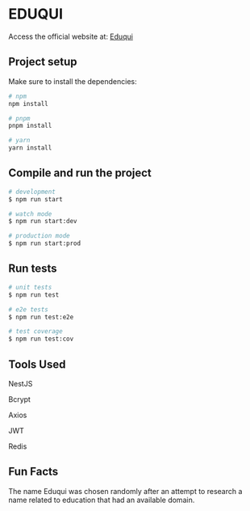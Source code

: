 # EDUQUI

Access the official website at: [Eduqui](https://eduqui.com.br/)

## Project setup

Make sure to install the dependencies:

```bash
# npm
npm install

# pnpm
pnpm install

# yarn
yarn install
```

## Compile and run the project

```bash
# development
$ npm run start

# watch mode
$ npm run start:dev

# production mode
$ npm run start:prod
```

## Run tests

```bash
# unit tests
$ npm run test

# e2e tests
$ npm run test:e2e

# test coverage
$ npm run test:cov
```

## Tools Used

NestJS

Bcrypt

Axios

JWT

Redis

## Fun Facts

The name Eduqui was chosen randomly after an attempt to research a name related to education that had an available domain.
